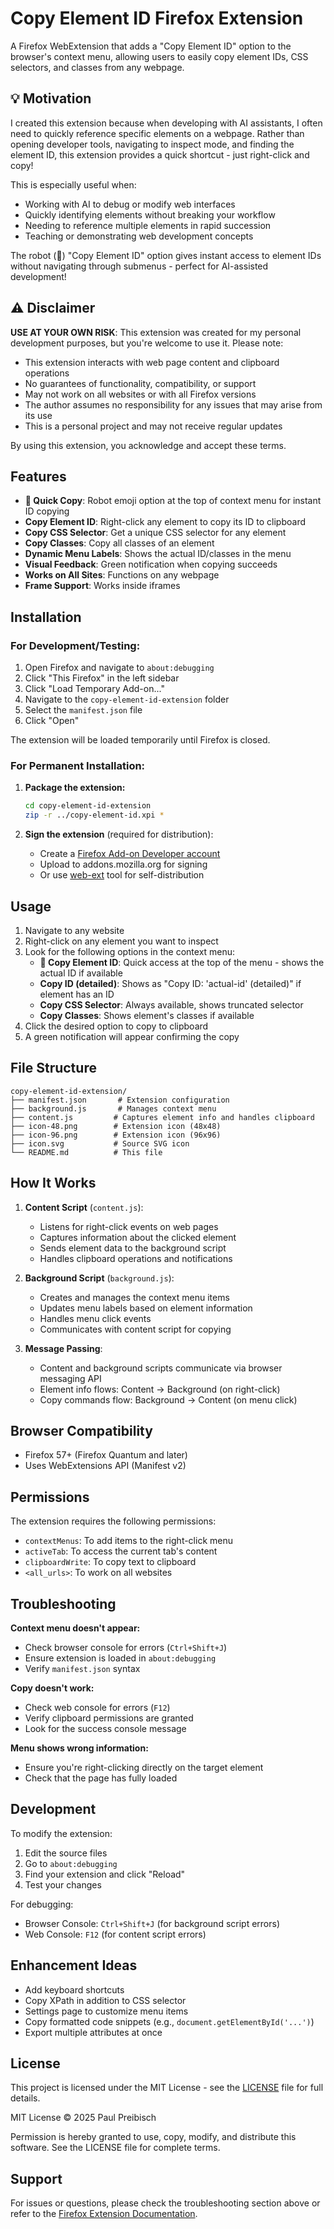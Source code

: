 # Copy Element ID Firefox Extension

A Firefox WebExtension that adds a "Copy Element ID" option to the browser's context menu, allowing users to easily copy element IDs, CSS selectors, and classes from any webpage.

## 💡 Motivation

I created this extension because when developing with AI assistants, I often need to quickly reference specific elements on a webpage. Rather than opening developer tools, navigating to inspect mode, and finding the element ID, this extension provides a quick shortcut - just right-click and copy!

This is especially useful when:
- Working with AI to debug or modify web interfaces
- Quickly identifying elements without breaking your workflow
- Needing to reference multiple elements in rapid succession
- Teaching or demonstrating web development concepts

The robot (🤖) "Copy Element ID" option gives instant access to element IDs without navigating through submenus - perfect for AI-assisted development!

## ⚠️ Disclaimer

**USE AT YOUR OWN RISK**: This extension was created for my personal development purposes, but you're welcome to use it. Please note:

- This extension interacts with web page content and clipboard operations
- No guarantees of functionality, compatibility, or support
- May not work on all websites or with all Firefox versions
- The author assumes no responsibility for any issues that may arise from its use
- This is a personal project and may not receive regular updates

By using this extension, you acknowledge and accept these terms.

## Features

- **🤖 Quick Copy**: Robot emoji option at the top of context menu for instant ID copying
- **Copy Element ID**: Right-click any element to copy its ID to clipboard
- **Copy CSS Selector**: Get a unique CSS selector for any element
- **Copy Classes**: Copy all classes of an element
- **Dynamic Menu Labels**: Shows the actual ID/classes in the menu
- **Visual Feedback**: Green notification when copying succeeds
- **Works on All Sites**: Functions on any webpage
- **Frame Support**: Works inside iframes

## Installation

### For Development/Testing:

1. Open Firefox and navigate to `about:debugging`
2. Click "This Firefox" in the left sidebar
3. Click "Load Temporary Add-on..."
4. Navigate to the `copy-element-id-extension` folder
5. Select the `manifest.json` file
6. Click "Open"

The extension will be loaded temporarily until Firefox is closed.

### For Permanent Installation:

1. **Package the extension:**
   ```bash
   cd copy-element-id-extension
   zip -r ../copy-element-id.xpi *
   ```

2. **Sign the extension** (required for distribution):
   - Create a [Firefox Add-on Developer account](https://addons.mozilla.org/developers/)
   - Upload to addons.mozilla.org for signing
   - Or use [web-ext](https://github.com/mozilla/web-ext) tool for self-distribution

## Usage

1. Navigate to any website
2. Right-click on any element you want to inspect
3. Look for the following options in the context menu:
   - **🤖 Copy Element ID**: Quick access at the top of the menu - shows the actual ID if available
   - **Copy ID (detailed)**: Shows as "Copy ID: 'actual-id' (detailed)" if element has an ID
   - **Copy CSS Selector**: Always available, shows truncated selector
   - **Copy Classes**: Shows element's classes if available
4. Click the desired option to copy to clipboard
5. A green notification will appear confirming the copy

## File Structure

```
copy-element-id-extension/
├── manifest.json       # Extension configuration
├── background.js       # Manages context menu
├── content.js         # Captures element info and handles clipboard
├── icon-48.png        # Extension icon (48x48)
├── icon-96.png        # Extension icon (96x96)
├── icon.svg           # Source SVG icon
└── README.md          # This file
```

## How It Works

1. **Content Script** (`content.js`):
   - Listens for right-click events on web pages
   - Captures information about the clicked element
   - Sends element data to the background script
   - Handles clipboard operations and notifications

2. **Background Script** (`background.js`):
   - Creates and manages the context menu items
   - Updates menu labels based on element information
   - Handles menu click events
   - Communicates with content script for copying

3. **Message Passing**:
   - Content and background scripts communicate via browser messaging API
   - Element info flows: Content → Background (on right-click)
   - Copy commands flow: Background → Content (on menu click)

## Browser Compatibility

- Firefox 57+ (Firefox Quantum and later)
- Uses WebExtensions API (Manifest v2)

## Permissions

The extension requires the following permissions:
- `contextMenus`: To add items to the right-click menu
- `activeTab`: To access the current tab's content
- `clipboardWrite`: To copy text to clipboard
- `<all_urls>`: To work on all websites

## Troubleshooting

**Context menu doesn't appear:**
- Check browser console for errors (`Ctrl+Shift+J`)
- Ensure extension is loaded in `about:debugging`
- Verify `manifest.json` syntax

**Copy doesn't work:**
- Check web console for errors (`F12`)
- Verify clipboard permissions are granted
- Look for the success console message

**Menu shows wrong information:**
- Ensure you're right-clicking directly on the target element
- Check that the page has fully loaded

## Development

To modify the extension:

1. Edit the source files
2. Go to `about:debugging`
3. Find your extension and click "Reload"
4. Test your changes

For debugging:
- Browser Console: `Ctrl+Shift+J` (for background script errors)
- Web Console: `F12` (for content script errors)

## Enhancement Ideas

- Add keyboard shortcuts
- Copy XPath in addition to CSS selector
- Settings page to customize menu items
- Copy formatted code snippets (e.g., `document.getElementById('...')`)
- Export multiple attributes at once

## License

This project is licensed under the MIT License - see the [LICENSE](../LICENSE) file for full details.

MIT License © 2025 Paul Preibisch

Permission is hereby granted to use, copy, modify, and distribute this software. See the LICENSE file for complete terms.

## Support

For issues or questions, please check the troubleshooting section above or refer to the [Firefox Extension Documentation](https://developer.mozilla.org/en-US/docs/Mozilla/Add-ons/WebExtensions).